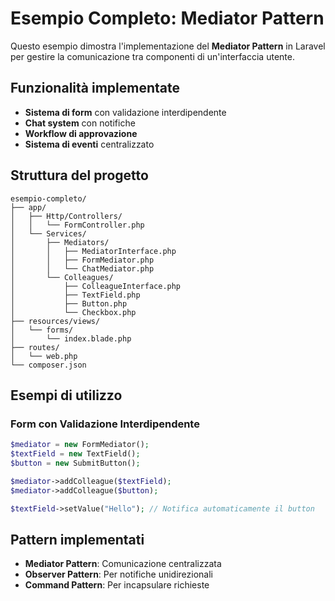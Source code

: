 # Esempio Completo: Mediator Pattern

Questo esempio dimostra l'implementazione del **Mediator Pattern** in Laravel per gestire la comunicazione tra componenti di un'interfaccia utente.

## Funzionalità implementate

- **Sistema di form** con validazione interdipendente
- **Chat system** con notifiche
- **Workflow di approvazione**
- **Sistema di eventi** centralizzato

## Struttura del progetto

```
esempio-completo/
├── app/
│   ├── Http/Controllers/
│   │   └── FormController.php
│   └── Services/
│       ├── Mediators/
│       │   ├── MediatorInterface.php
│       │   ├── FormMediator.php
│       │   └── ChatMediator.php
│       └── Colleagues/
│           ├── ColleagueInterface.php
│           ├── TextField.php
│           ├── Button.php
│           └── Checkbox.php
├── resources/views/
│   └── forms/
│       └── index.blade.php
├── routes/
│   └── web.php
└── composer.json
```

## Esempi di utilizzo

### Form con Validazione Interdipendente
```php
$mediator = new FormMediator();
$textField = new TextField();
$button = new SubmitButton();

$mediator->addColleague($textField);
$mediator->addColleague($button);

$textField->setValue("Hello"); // Notifica automaticamente il button
```

## Pattern implementati

- **Mediator Pattern**: Comunicazione centralizzata
- **Observer Pattern**: Per notifiche unidirezionali
- **Command Pattern**: Per incapsulare richieste
